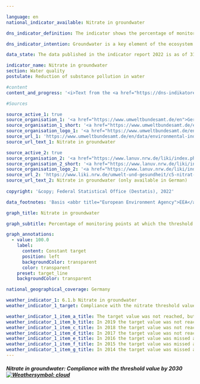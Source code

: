 ```yaml
---

language: en    
national_indicator_available: Nitrate in groundwater    

dns_indicator_definition: The indicator shows the percentage of monitoring sites at which the annual average concentration of nitrate in groundwater does not exceed the threshold of 50&nbsp;milligrams per litre.    

dns_indicator_intention: Groundwater is a key element of the ecosystem. It is part of the water cycle and performs important ecological functions. Groundwater is also Germany’s most important drinking water resource. However, elevated nitrate content impairs the ecology of bodies of water. The threshold of 50 <abbr title="Miligrams per litre">mg/l</abbr> of nitrate in groundwater specified in the Ground Water Ordinance and in the Surface Waters Ordinance are therefore to be observed at all monitoring sites by 2030.    

data_state: The data published in the indicator report 2022 is as of 31.10.2022. The data shown on this platform is updated regularly, so that more current data may be available online than published in the <a href="https://dns-indikatoren.de/assets/publications/reports/en/2022.pdf">indicator report 2022</a>.    

indicator_name: Nitrate in groundwater    
section: Water quality    
postulate: Reduction of substance pollution in water    

#content     
content_and_progress: '<i>Text from the <a href="https://dns-indikatoren.de/assets/publications/reports/en/2022.pdf">Indicator Report 2022&nbsp;</a></i><br><br>The nitrate content in groundwater is collected by the Länder for the purpose of reporting on the status of groundwater in Germany to the European Environment Agency (<abbr title="European Environment Agency">EEA</abbr>). The monitoring sites used for this purpose together form the so-called <abbr title="European Environment Agency">EEA</abbr> monitoring network. The <abbr title="European Environment Agency">EEA</abbr> monitoring network comprises a total of 1214&nbsp;monitoring sites and provides a representative picture of Germany. The data are compiled by the Federal Environment Agency from information provided by the German Working Group on Water Issues of the Länder and the Federal Government (<abbr title="German Working Group on Water Issues of the Länder and the Federal Government">LAWA</abbr>).<br><br>Like the indicator of phosphorus content in flowing waters, the nitrate indicator does not reveal how far above or below the threshold the readings have been. The indicator merely records how many of all the monitoring sites complied with the prescribed threshold. The nitrate load may have fallen sharply at some monitoring sites. Nevertheless, if the concentration remains above the maximum of 50 <abbr title="Miligrams per litre">mg/l</abbr>, the reduction will not be reflected in the indicator.<br><br>The same applies to nitrate loads that have increased but are still below the threshold. The interpretation must also take into account that measures to reduce nitrate pollution may have a delayed effect, since the period of infiltration from the surface to the groundwater can take several years.<br><br>The naturally occurring level of nitrate lies between 0&nbsp;and 10 <abbr title="Miligrams per litre">mg/l</abbr>. Concentrations between 10&nbsp;and 25 <abbr title="Miligrams per litre">mg/l</abbr> indicate minor to medium loads. Concentrations between 25&nbsp;and 50&nbsp;milligrams per liter indicate severe groundwater contamination. Figures above the threshold of 50 <abbr title="Miligrams per litre">mg/l</abbr> which is set in the Ground Water Ordinance and which also underlies this indicator mean that the groundwater has a poor chemical status and cannot be used as drinking water without treatment.<br><br>In 2018&nbsp;the target of less than 50 <abbr title="Miligrams">mg</abbr> of nitrate per litre was met at 82.7&nbsp;of all monitoring sites. Since 2008, the percentage of monitoring sites at which this target is met has remained virtually unchanged. This means that the goal of recording concentrations below the threshold at all monitoring sites has not been achieved and that the indicator value is not recognisably moving in that direction. Conversely, in 2018&nbsp;the nitrate threshold of 50 <abbr title="Miligrams per litre">mg/l</abbr> was exceeded at 17.3% of the groundwater monitoring sites in the <abbr title="European Environment Agency">EEA</abbr> monitoring network. Consequently, the groundwater at these locations cannot be used for drinking-water supplies without treatment. At 17.3% of the monitoring sites the nitrate value lay between 25&nbsp;and 50 <abbr title="Miligrams per litre">mg/l</abbr>, which still indicates an elevated degree of pollution. This percentage rate also remained virtually unchanged over the years.<br><br>The pollution of groundwater with nitrate is caused primarily by the leaching of nitrate from various nitrogen fertilisers. Besides farmyard manures such as liquid manure and slurry, these also include the mineral fertilisers that are used in intensive crop-farming. The last few years have also seen an increase in the use of digestate, which occurs as a by-product of biogas power plants, as an agricultural fertiliser. All of these things can contribute to higher nitrate values in groundwater if fertilisation is not matched to specific crop requirements. Accordingly, the development of indicator 2.1.a – Nitrogen surplus in agriculture – influences the nitrate load in groundwater.<br><br>In order to measure the actual influence of agricultural activity on the nitrate load of waters, there is a separate system of nitrate reporting to the <abbr title="European Union">EU</abbr>. For this report, the monitoring sites for waters in predominantly agricultural catchment areas are selected from the <abbr title="European Environment Agency">EEA</abbr> site network. The nitrate load in that specific part of the monitoring network is therefore above the average for indicator 6.1.b.'    

#Sources    

source_active_1: true
source_organisation_1: '<a href="https://www.umweltbundesamt.de/en">German Environment Agency</a>'
source_organisation_1_short: '<a href="https://www.umweltbundesamt.de/en">German Environment Agency</a>'
source_organisation_logo_1: '<a href="https://www.umweltbundesamt.de/en"><img src="https://dnsUpgradeEnvironment.github.io/dns-indicators/public/OrgImgEn/uba.png" alt="German Environment Agency" title=" Click here to visit the homepage of the organizationGerman Environment Agency" style="height:60px; width:148px; border: transparent"/></a>'
source_url_1: 'https://www.umweltbundesamt.de/en/data/environmental-indicators/indicator-nitrate-in-groundwater'
source_url_text_1: Nitrate in groundwater

source_active_2: true
source_organisation_2: '<a href="https://www.lanuv.nrw.de/liki/index.php">Länderinitiative Kernindikatoren</a>'
source_organisation_2_short: '<a href="https://www.lanuv.nrw.de/liki/index.php">Länderinitiative Kernindikatoren</a>'
source_organisation_logo_2: '<a href="https://www.lanuv.nrw.de/liki/index.php"><img src="https://dnsUpgradeEnvironment.github.io/dns-indicators/public/OrgImgEn/liki.png" alt="Länderinitiative Kernindikatoren" title=" Click here to visit the homepage of the organizationLänderinitiative Kernindikatoren" style="height:60px; width:148px; border: transparent"/></a>'
source_url_2: 'https://www.liki.nrw.de/umwelt-und-gesundheit/c5-nitrat-im-grundwasser'
source_url_text_2: Nitrate in groundwater (only available in German)
    
copyright: '&copy; Federal Statistical Office (Destatis), 2022'    

data_footnotes: 'Basis <abbr title="European Environment Agency">EEA</abbr> monitoring network: the threshold is an annual average of 50 <abbr title="Miligrams">mg</abbr> nitrate per litre of groundwater.<br>• No data for the city states of Berlin, Bremen and Hamburg, as there are too few measuring points.'    

graph_title: Nitrate in groundwater    

graph_subtitle: Percentage of monitoring points at which the threshold is not exceeded    

graph_annotations:
  - value: 100.0
    label:
      content: Constant target
      position: left
      backgroundColor: transparent
      color: transparent
    preset: target_line
    backgroundColor: transparent        

national_geographical_coverage: Germany    

weather_indicator_1: 6.1.b Nitrate in groundwater
weather_indicator_1_target: Compliance with the nitrate threshold value of 50 <abbr title="Miligrams per litre">mg/l</abbr> at all monitoring points by 2030

weather_indicator_1_item_a_title: The target value was not reached, but the average development points in the desired direction.
weather_indicator_1_item_b_title: In 2019 the target value was not reached, but the average development pointed in the desired direction.
weather_indicator_1_item_c_title: In 2018 the target value was not reached, but the average development pointed in the desired direction.
weather_indicator_1_item_d_title: In 2017 the target value was not reached, but the average development pointed in the desired direction.
weather_indicator_1_item_e_title: In 2016 the target value was missed and the indicator had not moved towards the target on average over the previous changes.
weather_indicator_1_item_f_title: In 2015 the target value was missed and the indicator had not moved towards the target on average over the previous changes.
weather_indicator_1_item_g_title: In 2014 the target value was missed and the indicator had not moved towards the target on average over the previous changes.    
---
```



<div>
  <div class="my-header">
    <h5>Nitrate in groundwater: Compliance with the threshold value by 2030
      <a href="https://dnsUpgradeEnvironment.github.io/dns-indicators/en/status"><img src="https://g205sdgs.github.io/sdg-indicators/public/Wettersymbole/Wolke.png" title="In 2020 (Data as of Sep. 31. 2022) the target value was not reached, but the average development pointed in the desired direction." alt="Weathersymbol: cloud"/>
      </a>
    </h5>
  </div>
  <div class="my-header-note">
  </div>
</div>